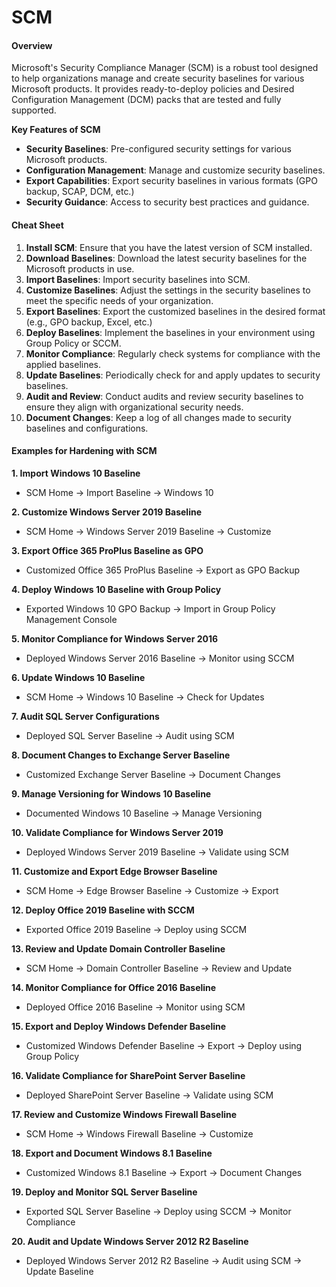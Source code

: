 # SCM

#### **Overview** <a href="#overview" id="overview"></a>

Microsoft's Security Compliance Manager (SCM) is a robust tool designed to help organizations manage and create security baselines for various Microsoft products. It provides ready-to-deploy policies and Desired Configuration Management (DCM) packs that are tested and fully supported.

**Key Features of SCM**

* **Security Baselines**: Pre-configured security settings for various Microsoft products.
* **Configuration Management**: Manage and customize security baselines.
* **Export Capabilities**: Export security baselines in various formats (GPO backup, SCAP, DCM, etc.)
* **Security Guidance**: Access to security best practices and guidance.

#### **Cheat Sheet** <a href="#cheat-sheet" id="cheat-sheet"></a>

1. **Install SCM**: Ensure that you have the latest version of SCM installed.
2. **Download Baselines**: Download the latest security baselines for the Microsoft products in use.
3. **Import Baselines**: Import security baselines into SCM.
4. **Customize Baselines**: Adjust the settings in the security baselines to meet the specific needs of your organization.
5. **Export Baselines**: Export the customized baselines in the desired format (e.g., GPO backup, Excel, etc.)
6. **Deploy Baselines**: Implement the baselines in your environment using Group Policy or SCCM.
7. **Monitor Compliance**: Regularly check systems for compliance with the applied baselines.
8. **Update Baselines**: Periodically check for and apply updates to security baselines.
9. **Audit and Review**: Conduct audits and review security baselines to ensure they align with organizational security needs.
10. **Document Changes**: Keep a log of all changes made to security baselines and configurations.

#### Examples for Hardening with SCM <a href="#examples-for-hardening-with-scm" id="examples-for-hardening-with-scm"></a>

**1. Import Windows 10 Baseline**

* SCM Home -> Import Baseline -> Windows 10

**2. Customize Windows Server 2019 Baseline**

* SCM Home -> Windows Server 2019 Baseline -> Customize

**3. Export Office 365 ProPlus Baseline as GPO**

* Customized Office 365 ProPlus Baseline -> Export as GPO Backup

**4. Deploy Windows 10 Baseline with Group Policy**

* Exported Windows 10 GPO Backup -> Import in Group Policy Management Console

**5. Monitor Compliance for Windows Server 2016**

* Deployed Windows Server 2016 Baseline -> Monitor using SCCM

**6. Update Windows 10 Baseline**

* SCM Home -> Windows 10 Baseline -> Check for Updates

**7. Audit SQL Server Configurations**

* Deployed SQL Server Baseline -> Audit using SCM

**8. Document Changes to Exchange Server Baseline**

* Customized Exchange Server Baseline -> Document Changes

**9. Manage Versioning for Windows 10 Baseline**

* Documented Windows 10 Baseline -> Manage Versioning

**10. Validate Compliance for Windows Server 2019**

* Deployed Windows Server 2019 Baseline -> Validate using SCM

**11. Customize and Export Edge Browser Baseline**

* SCM Home -> Edge Browser Baseline -> Customize -> Export

**12. Deploy Office 2019 Baseline with SCCM**

* Exported Office 2019 Baseline -> Deploy using SCCM

**13. Review and Update Domain Controller Baseline**

* SCM Home -> Domain Controller Baseline -> Review and Update

**14. Monitor Compliance for Office 2016 Baseline**

* Deployed Office 2016 Baseline -> Monitor using SCM

**15. Export and Deploy Windows Defender Baseline**

* Customized Windows Defender Baseline -> Export -> Deploy using Group Policy

**16. Validate Compliance for SharePoint Server Baseline**

* Deployed SharePoint Server Baseline -> Validate using SCM

**17. Review and Customize Windows Firewall Baseline**

* SCM Home -> Windows Firewall Baseline -> Customize

**18. Export and Document Windows 8.1 Baseline**

* Customized Windows 8.1 Baseline -> Export -> Document Changes

**19. Deploy and Monitor SQL Server Baseline**

* Exported SQL Server Baseline -> Deploy using SCCM -> Monitor Compliance

**20. Audit and Update Windows Server 2012 R2 Baseline**

* Deployed Windows Server 2012 R2 Baseline -> Audit using SCM -> Update Baseline
